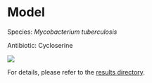
# Model

Species: *Mycobacterium tuberculosis*

Antibiotic: Cycloserine

<a href="./model.pdf"><img src="./model.png" /></a>

For details, please refer to the [results directory](../../../../../results/cart_b/mycobacterium%20tuberculosis/cycloserine/repeat_7/).


